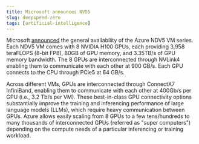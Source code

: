 ```yaml
---
title: Microsoft announces NVD5
slug: deepspeed-zero
tags: [artificial-intelligence]
---
```


Microsoft [announced](https://azure.microsoft.com/en-us/blog/scale-generative-ai-with-new-azure-ai-infrastructure-advancements-and-availability/) the general availability of the Azure NDV5 VM series. Each NDV5 VM comes with 8 NVIDIA H100 GPUs, each providing 3,958 teraFLOPS (8-bit FP8), 80GB of GPU memory, and 3.35TB/s of GPU memory bandwidth.<!--truncate--> The 8 GPUs are interconnected through NVLink4 enabling them to communicate with each other at 900 GB/s. Each GPU connects to the CPU through PCle5 at 64 GB/s.

Across different VMs, GPUs are interconnected through ConnectX7 InfiniBand, enabling them to communicate with each other at 400Gb/s per GPU (i.e., 3.2 Tb/s per VM). These best-in-class GPU connectivity options substantially improve the training and inferencing performance of large language models (LLMs), which require heavy communication between GPUs. Azure allows easily scaling from 8 GPUs to a few tens/hundreds to many thousands of interconnected GPUs (referred as "super computers") depending on the compute needs of a particular inferencing or training workload.
